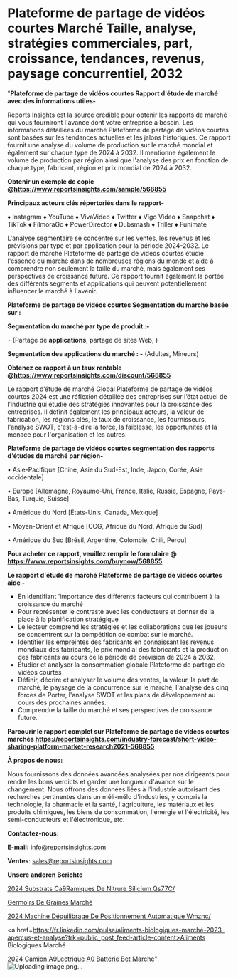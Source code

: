 # Plateforme de partage de vidéos courtes Marché Taille, analyse, stratégies commerciales, part, croissance, tendances, revenus, paysage concurrentiel, 2032

"<strong>Plateforme de partage de vidéos courtes Rapport d'étude de marché avec des informations utiles-</strong>

Reports Insights est la source crédible pour obtenir les rapports de marché qui vous fourniront l'avance dont votre entreprise a besoin. Les informations détaillées du marché Plateforme de partage de vidéos courtes sont basées sur les tendances actuelles et les jalons historiques. Ce rapport fournit une analyse du volume de production sur le marché mondial et également sur chaque type de 2024 à 2032. Il mentionne également le volume de production par région ainsi que l'analyse des prix en fonction de chaque type, fabricant, région et prix mondial de 2024 à 2032.

<strong><b>Obtenir un exemple de copie @</b></strong><a href=https://www.reportsinsights.com/sample/568855><strong><b>https://www.reportsinsights.com/sample/568855</b></strong></a>

<b>Principaux acteurs clés répertoriés dans le rapport-</b>

<b> </b>♦ Instagram
♦ YouTube
♦ VivaVideo
♦ Twitter
♦ Vigo Video
♦ Snapchat
♦ TikTok
♦ FilmoraGo
♦ PowerDirector
♦ Dubsmash
♦ Triller
♦ Funimate

L'analyse segmentaire se concentre sur les ventes, les revenus et les prévisions par type et par application pour la période 2024-2032. Le rapport de marché Plateforme de partage de vidéos courtes étudie l'essence du marché dans de nombreuses régions du monde et aide à comprendre non seulement la taille du marché, mais également ses perspectives de croissance future. Ce rapport fournit également la portée des différents segments et applications qui peuvent potentiellement influencer le marché à l'avenir.

<strong>Plateforme de partage de vidéos courtes Segmentation du marché basée sur :</strong>

<strong>Segmentation du marché par type de produit :-</strong>

⁃ (Partage de <strong>applications</strong>, partage de sites Web, )

<strong>Segmentation des applications du marché : -</strong> (Adultes, Mineurs)

<strong><b>Obtenez ce rapport à un taux rentable @</b></strong><a href=https://www.reportsinsights.com/discount/568855><strong><b>https://www.reportsinsights.com/discount/568855</b></strong></a>

Le rapport d’étude de marché Global Plateforme de partage de vidéos courtes 2024 est une réflexion détaillée des entreprises sur l’état actuel de l’industrie qui étudie des stratégies innovantes pour la croissance des entreprises. Il définit également les principaux acteurs, la valeur de fabrication, les régions clés, le taux de croissance, les fournisseurs, l'analyse SWOT, c'est-à-dire la force, la faiblesse, les opportunités et la menace pour l'organisation et les autres.

<strong>Plateforme de partage de vidéos courtes segmentation des rapports d'études de marché par région-</strong>

• Asie-Pacifique [Chine, Asie du Sud-Est, Inde, Japon, Corée, Asie occidentale]

• Europe [Allemagne, Royaume-Uni, France, Italie, Russie, Espagne, Pays-Bas, Turquie, Suisse]

• Amérique du Nord [États-Unis, Canada, Mexique]

• Moyen-Orient et Afrique [CCG, Afrique du Nord, Afrique du Sud]

• Amérique du Sud [Brésil, Argentine, Colombie, Chili, Pérou]

<strong>Pour acheter ce rapport, veuillez remplir le formulaire @   <a href=https://www.reportsinsights.com/buynow/568855>https://www.reportsinsights.com/buynow/568855</a></strong>

<strong>Le rapport d'étude de marché Plateforme de partage de vidéos courtes aide -</strong>
<ul>
  <li>En identifiant 'importance des différents facteurs qui contribuent à la croissance du marché</li>
  <li>Pour représenter le contraste avec les conducteurs et donner de la place à la planification stratégique</li>
  <li>Le lecteur comprend les stratégies et les collaborations que les joueurs se concentrent sur la compétition de combat sur le marché.</li>
  <li>Identifier les empreintes des fabricants en connaissant les revenus mondiaux des fabricants, le prix mondial des fabricants et la production des fabricants au cours de la période de prévision de 2024 à 2032.</li>
  <li>Étudier et analyser la consommation globale Plateforme de partage de vidéos courtes</li>
  <li>Définir, décrire et analyser le volume des ventes, la valeur, la part de marché, le paysage de la concurrence sur le marché, l'analyse des cinq forces de Porter, l'analyse SWOT et les plans de développement au cours des prochaines années.</li>
  <li>Comprendre la taille du marché et ses perspectives de croissance future.</li>
</ul>

<strong>Parcourir le rapport complet sur Plateforme de partage de vidéos courtes marchés <a href=https://reportsinsights.com/industry-forecast/short-video-sharing-platform-market-research2021-568855>https://reportsinsights.com/industry-forecast/short-video-sharing-platform-market-research2021-568855</a></strong>

<strong>À propos de nous:</strong>

Nous fournissons des données avancées analysées par nos dirigeants pour rendre les bons verdicts et garder une longueur d'avance sur le changement. Nous offrons des données liées à l'industrie autorisant des recherches pertinentes dans un méli-mélo d'industries, y compris la technologie, la pharmacie et la santé, l'agriculture, les matériaux et les produits chimiques, les biens de consommation, l'énergie et l'électricité, les semi-conducteurs et l'électronique, etc.

<strong>Contactez-nous:</strong>

<strong>E-mail:</strong> <a href=mailto:info@reportsinsights.com>info@reportsinsights.com</a>

<strong>Ventes</strong>: <a href=mailto:sales@reportsinsights.com>sales@reportsinsights.com</a>

<strong>Unsere anderen Berichte</strong>

<a href=https://www.linkedin.com/pulse/2024-substrats-c%C3%A9ramiques-de-nitrure-silicium-qs77c/>2024 Substrats Ca9Ramiques De Nitrure Silicium Qs77C/</a>

<a href=https://www.linkedin.com/pulse/germoirs-de-graines-march%C3%A9-part-et-croissance-xuejc/>Germoirs De Graines Marché</a>

<a href=https://www.linkedin.com/pulse/2024-machine-déquilibrage-de-positionnement-automatique-wmznc/>2024 Machine Déquilibrage De Positionnement Automatique Wmznc/</a>

<a href=https://fr.linkedin.com/pulse/aliments-biologiques-marché-2023-aperçus-et-analyse?trk=public_post_feed-article-content>Aliments Biologiques Marché</a>

<a href=https://www.linkedin.com/pulse/2024-camion-%C3%A9lectrique-%C3%A0-batterie-bet-march%C3%A9-m4czf/>2024 Camion A9Lectrique A0 Batterie Bet Marché</a>"
![Uploading image.png…]()
